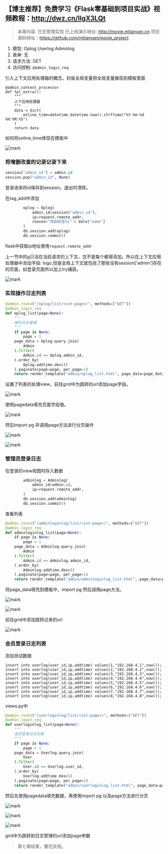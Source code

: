 ## 【博主推荐】免费学习《Flask零基础到项目实战》视频教程：http://dwz.cn/llgX3LQt

>本章内容: 日志管理实现
已上线演示地址: http://movie.mtianyan.cn
项目源码地址：https://github.com/mtianyan/movie_project

1. 模型: Oplog Userlog Adminlog
2. 表单: 无
3. 请求方法: GET
4. 访问控制: `@admin_login_req`

引入上下文应用处理器的概念。封装全局变量把全局变量展现到模板里面

```
@admin.context_processor
def tpl_extra():
    """
    上下应用处理器
    """
    data = dict(
        online_time=datetime.datetime.now().strftime("%Y-%m-%d %H:%M:%S")
    )
    return data
```

如何将online_time体现在模板中

![mark](http://myphoto.mtianyan.cn/blog/180226/a704iI32bi.png?imageslim)

### 将增删改查的记录记录下来

```python
session["admin_id"] = admin.id
session.pop("admin_id", None)
```

登录进来将id保存到session。退出时清除。

在tag_add中添加

```python
        oplog = Oplog(
            admin_id=session["admin_id"],
            ip=request.remote_addr,
            reason="添加标签%s" % data["name"]
        )
        db.session.add(oplog)
        db.session.commit()
```

flask中获取ip地址使用`request.remote_addr`

上一节中的g只活在当前请求的上下文，岂不是每个都得添加。所以在上下文应用处理器中添加字段: logo,但是全局上下文就包括了那些没有session['admin']存在的页面，如登录页面所以加上try捕获。

![mark](http://myphoto.mtianyan.cn/blog/180226/K2DDg51hgG.png?imageslim)

### 实现操作日志列表

```python
@admin.route("/oplog/list/<int:page>/", methods=["GET"])
@admin_login_req
def oplog_list(page=None):
    """
    操作日志管理
    """
    if page is None:
        page = 1
    page_data = Oplog.query.join(
        Admin
    ).filter(
        Admin.id == Oplog.admin_id,
    ).order_by(
        Oplog.addtime.desc()
    ).paginate(page=page, per_page=1)
    return render_template("admin/oplog_list.html", page_data=page_data)
```

设置了列表的处理view。前往grid中为跳转的url添加page字段。

![mark](http://myphoto.mtianyan.cn/blog/180226/50cB2fA69C.png?imageslim)

使用pagedata填充页面字段值。

![mark](http://myphoto.mtianyan.cn/blog/180226/d55ielhc9f.png?imageslim)

然后import pg 并调用page方法进行分页操作

![mark](http://myphoto.mtianyan.cn/blog/180226/JLIb6GIIJ2.png?imageslim)

![mark](http://myphoto.mtianyan.cn/blog/180226/DEB3B2AC36.png?imageslim)

### 管理员登录日志

在登录的view视图时存入数据

```python
        adminlog = Adminlog(
            admin_id=admin.id,
            ip=request.remote_addr,
        )
        db.session.add(adminlog)
        db.session.commit()
```

查看列表

```python
@admin.route("/adminloginlog/list/<int:page>/", methods=["GET"])
@admin_login_req
def adminloginlog_list(page=None):
    if page is None:
        page = 1
    page_data = Adminlog.query.join(
        Admin
    ).filter(
        Admin.id == Adminlog.admin_id,
    ).order_by(
        Adminlog.addtime.desc()
    ).paginate(page=page, per_page=1)
    return render_template("admin/adminloginlog_list.html", page_data=page_data)
```

将page_data填充到模板中，import pg 然后调用page方法。

![mark](http://myphoto.mtianyan.cn/blog/180226/Fk61BA4bIc.png?imageslim)

![mark](http://myphoto.mtianyan.cn/blog/180226/Iledkhe9Jg.png?imageslim)

前往grid中添加跳转过来的url

![mark](http://myphoto.mtianyan.cn/blog/180226/I6aLeC3884.png?imageslim)


### 会员登录日志列表

添加测试数据

```
insert into userlog(user_id,ip,addtime) values(1,"192.168.4.1",now());
insert into userlog(user_id,ip,addtime) values(2,"192.168.4.2",now());
insert into userlog(user_id,ip,addtime) values(3,"192.168.4.3",now());
insert into userlog(user_id,ip,addtime) values(4,"192.168.4.4",now());
insert into userlog(user_id,ip,addtime) values(5,"192.168.4.5",now());
insert into userlog(user_id,ip,addtime) values(6,"192.168.4.6",now());
insert into userlog(user_id,ip,addtime) values(7,"192.168.4.7",now());
insert into userlog(user_id,ip,addtime) values(8,"192.168.4.8",now());
```

views.py中

```python
@admin.route("/userloginlog/list/<int:page>/", methods=["GET"])
@admin_login_req
def userloginlog_list(page=None):
    """
    会员登录日志列表
    """
    if page is None:
        page = 1
    page_data = Userlog.query.join(
        User
    ).filter(
        User.id == Userlog.user_id,
    ).order_by(
        Userlog.addtime.desc()
    ).paginate(page=page, per_page=2)
    return render_template("admin/userloginlog_list.html", page_data=page_data)
```

然后先使用pagedata填充数据，再使用import pg 以及page方法进行分页

![mark](http://myphoto.mtianyan.cn/blog/180226/9E0L2Ebigl.png?imageslim)

![mark](http://myphoto.mtianyan.cn/blog/180226/AC9AD58e17.png?imageslim)

![mark](http://myphoto.mtianyan.cn/blog/180226/cLa9l5iGfI.png?imageslim)

gird中为跳转到日志管理的url添加page参数

>第七章结束，撒花庆祝。
